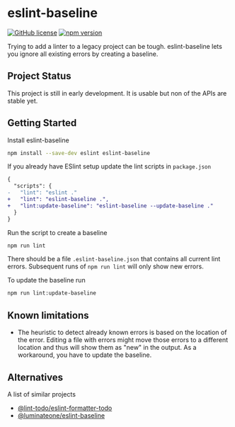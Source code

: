 # eslint-baseline

[![GitHub license](https://img.shields.io/badge/license-MIT-blue.svg)](https://github.com/lukahartwig/eslint-baseline/blob/main/LICENSE)
[![npm version](https://img.shields.io/npm/v/eslint-baseline.svg?style=flat)](https://www.npmjs.com/package/eslint-baseline)

Trying to add a linter to a legacy project can be tough. eslint-baseline lets you ignore all existing errors by creating a baseline.

## Project Status

This project is still in early development. It is usable but non of the APIs are stable yet.

## Getting Started

Install eslint-baseline

```sh
npm install --save-dev eslint eslint-baseline
```

If you already have ESlint setup update the lint scripts in `package.json`

```diff
{
  "scripts": {
-   "lint": "eslint ."
+   "lint": "eslint-baseline .",
+   "lint:update-baseline": "eslint-baseline --update-baseline ."
  }
}
```

Run the script to create a baseline

```sh
npm run lint
```

There should be a file `.eslint-baseline.json` that contains all current lint errors. Subsequent runs of `npm run lint` will only show new errors.

To update the baseline run

```sh
npm run lint:update-baseline
```

## Known limitations

- The heuristic to detect already known errors is based on the location of the error. Editing a file with errors might move those errors to a different location and thus will show them as "new" in the output. As a workaround, you have to update the baseline.

## Alternatives

A list of similar projects

- [@lint-todo/eslint-formatter-todo](https://www.npmjs.com/package/@lint-todo/eslint-formatter-todo)
- [@luminateone/eslint-baseline](https://www.npmjs.com/package/@luminateone/eslint-baseline)
